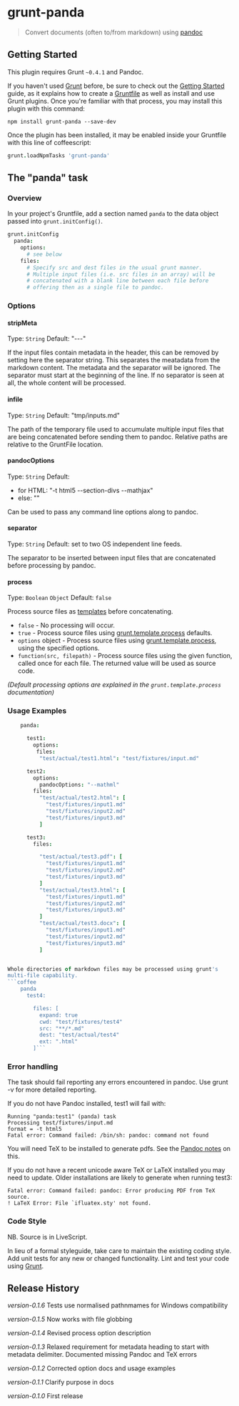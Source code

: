 # grunt-panda

> Convert documents (often to/from markdown) using [pandoc](http://johnmacfarlane.net/pandoc/)

## Getting Started
This plugin requires Grunt `~0.4.1` and Pandoc.

If you haven't used [Grunt](http://gruntjs.com/) before, be sure to check out the [Getting Started](http://gruntjs.com/getting-started) guide, as it explains how to create a [Gruntfile](http://gruntjs.com/sample-gruntfile) as well as install and use Grunt plugins. Once you're familiar with that process, you may install this plugin with this command:

```shell
npm install grunt-panda --save-dev
```

Once the plugin has been installed, it may be enabled inside your Gruntfile with this line of coffeescript:

```coffee
grunt.loadNpmTasks 'grunt-panda'
```

## The "panda" task

### Overview
In your project's Gruntfile, add a section named `panda` to the data object passed into `grunt.initConfig()`.

```coffee
grunt.initConfig
  panda: 
    options:
      # see below
    files:
      # Specify src and dest files in the usual grunt manner.
      # Multiple input files (i.e. src files in an array) will be
      # concatenated with a blank line between each file before
      # offering then as a single file to pandoc.

```

### Options

#### stripMeta
Type: `String`
Default: "---"

  If the input files contain metadata in the header, 
  this can be removed by setting here the separator string. 
  This separates the meatadata from the markdown content. 
  The metadata and the separator will be ignored. 
  The separator must start at the beginning of the line. 
  If no separator is seen at all, the whole content will be processed.

#### infile
Type: `String`
Default: "tmp/inputs.md"

The path of the temporary file used to accumulate multiple input files
that are being concatenated before sending them to pandoc. Relative paths
are relative to the GruntFile location.

#### pandocOptions
Type: `String`
Default: 

- for HTML: "-t html5 --section-divs --mathjax"
- else: ""

Can be used to pass any command line options along to pandoc.

#### separator 
Type: `String`
Default: set to two OS independent line feeds.

The separator to be inserted between input files that are concatenated before 
processing by pandoc.

#### process
Type: `Boolean` `Object`
Default: `false`

Process source files as [templates][] before concatenating.

* `false` - No processing will occur.
* `true` - Process source files using [grunt.template.process][] defaults.
* `options` object - Process source files using [grunt.template.process][], using the specified options.
* `function(src, filepath)` - Process source files using the given function, called once for each file. The returned value will be used as source code.

_(Default processing options are explained in the `grunt.template.process` documentation)_

  [templates]: https://github.com/gruntjs/grunt/wiki/grunt.template
  [grunt.template.process]: https://github.com/gruntjs/grunt/wiki/grunt.template#wiki-grunt-template-process


### Usage Examples
```coffee
    panda:

      test1:
        options:
         files:
          "test/actual/test1.html": "test/fixtures/input.md"

      test2:
        options:
          pandocOptions: "--mathml"
        files:
          "test/actual/test2.html": [
            "test/fixtures/input1.md"
            "test/fixtures/input2.md"
            "test/fixtures/input3.md"
          ]

      test3:
        files:

          "test/actual/test3.pdf": [
            "test/fixtures/input1.md"
            "test/fixtures/input2.md"
            "test/fixtures/input3.md"
          ]
          "test/actual/test3.html": [
            "test/fixtures/input1.md"
            "test/fixtures/input2.md"
            "test/fixtures/input3.md"
          ]
          "test/actual/test3.docx": [
            "test/fixtures/input1.md"
            "test/fixtures/input2.md"
            "test/fixtures/input3.md"
          ]


Whole directories of markdown files may be processed using grunt's
multi-file capability.
```coffee
    panda
      test4:

        files: [
          expand: true
          cwd: "test/fixtures/test4"
          src: "**/*.md"
          dest: "test/actual/test4"
          ext: ".html"
        ]```

```

### Error handling

The task should fail reporting any errors encountered in pandoc.
Use grunt -v for more detailed reporting.

If you do not have Pandoc installed, test1 will fail with:

```
Running "panda:test1" (panda) task
Processing test/fixtures/input.md
format = -t html5
Fatal error: Command failed: /bin/sh: pandoc: command not found
```

You will need TeX to be installed to generate pdfs. See the [Pandoc notes](http://johnmacfarlane.net/pandoc/README.html#creating-a-pdf) on this.

If you do not have a recent unicode aware TeX or LaTeX installed you may need to update. Older installations are likely to generate when running test3:

```
Fatal error: Command failed: pandoc: Error producing PDF from TeX source.
! LaTeX Error: File `ifluatex.sty' not found.
```

### Code Style

NB. Source is in LiveScript.

In lieu of a formal styleguide, take care to maintain the existing coding style. Add unit tests for any new or changed functionality. Lint and test your code using [Grunt](http://gruntjs.com/).

## Release History
_version-0.1.6_  Tests use normalised pathnmames for Windows compatibility

_version-0.1.5_  Now works with file globbing

_version-0.1.4_  Revised process option description

_version-0.1.3_  Relaxed requirement for metadata heading to start with metadata delimiter.
                 Documented missing Pandoc and TeX errors

_version-0.1.2_  Corrected option docs and usage examples

_version-0.1.1_  Clarify purpose in docs

_version-0.1.0_  First release
